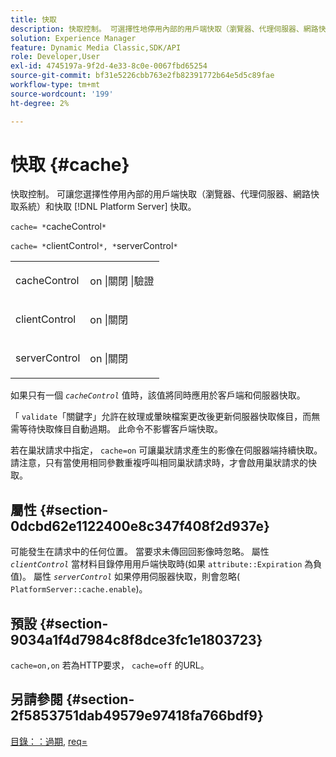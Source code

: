 ```yaml
---
title: 快取
description: 快取控制。 可選擇性地停用內部的用戶端快取（瀏覽器、代理伺服器、網路快取系統）和快取 [!DNL Platform Server] 快取。
solution: Experience Manager
feature: Dynamic Media Classic,SDK/API
role: Developer,User
exl-id: 4745197a-9f2d-4e33-8c0e-0067fbd65254
source-git-commit: bf31e5226cbb763e2fb82391772b64e5d5c89fae
workflow-type: tm+mt
source-wordcount: '199'
ht-degree: 2%

---
```


# 快取 {#cache}

快取控制。 可讓您選擇性停用內部的用戶端快取（瀏覽器、代理伺服器、網路快取系統）和快取 [!DNL Platform Server] 快取。

`cache= *`cacheControl`*`

`cache= *`clientControl`*, *`serverControl`*`

<table id="simpletable_CBB5DFBD48B444A4AA806B11299BC43E"> 
 <tr class="strow"> 
  <td class="stentry"> <p><span class="varname"> cacheControl</span> </p> </td> 
  <td class="stentry"> <p>on |關閉 |驗證 </p></td> 
 </tr> 
 <tr class="strow"> 
  <td class="stentry"> <p><span class="varname"> clientControl </span> </p> </td> 
  <td class="stentry"> <p>on |關閉 </p></td> 
 </tr> 
 <tr class="strow"> 
  <td class="stentry"> <p><span class="varname"> serverControl </span> </p></td> 
  <td class="stentry"> <p>on |關閉 </p></td> 
 </tr> 
</table>

如果只有一個 *`cacheControl`* 值時，該值將同時應用於客戶端和伺服器快取。

「 `validate`「關鍵字」允許在紋理或暈映檔案更改後更新伺服器快取條目，而無需等待快取條目自動過期。 此命令不影響客戶端快取。

若在巢狀請求中指定， `cache=on` 可讓巢狀請求產生的影像在伺服器端持續快取。 請注意，只有當使用相同參數重複呼叫相同巢狀請求時，才會啟用巢狀請求的快取。

## 屬性 {#section-0dcbd62e1122400e8c347f408f2d937e}

可能發生在請求中的任何位置。 當要求未傳回回影像時忽略。 屬性 *`clientControl`* 當材料目錄停用用戶端快取時(如果 `attribute::Expiration` 為負值)。 屬性 *`serverControl`* 如果停用伺服器快取，則會忽略( `PlatformServer::cache.enable`)。

## 預設 {#section-9034a1f4d7984c8f8dce3fc1e1803723}

`cache=on,on` 若為HTTP要求， `cache=off` 的URL。

## 另請參閱 {#section-2f5853751dab49579e97418fa766bdf9}

[目錄：：過期](../../../../../ir-api/material-cat/image-rendering-api-ref/c-ir-material-catalog/c-ir-material-data-reference/r-ir-expiration-dataref.md#reference-5e93943abff54c93bf85aae3b911a3ce), [req=](../../../../../ir-api/http-protocol/image-rendering-api-ref/c-ir-http-protocol-ref/c-ir-http-protocol-command-reference/r-ir-req.md#reference-792b1a663fb64261bd2de2a209b847fb)
